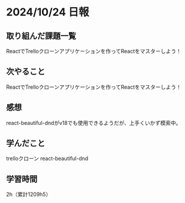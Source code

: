 # 2024/10/24 日報
## 取り組んだ課題一覧
ReactでTrelloクローンアプリケーションを作ってReactをマスターしよう！

## 次やること
ReactでTrelloクローンアプリケーションを作ってReactをマスターしよう！


## 感想
react-beautiful-dndがv18でも使用できるようだが、上手くいかず模索中。


## 学んだこと
trelloクローン
react-beautiful-dnd


## 学習時間
2h（累計1209h5）

